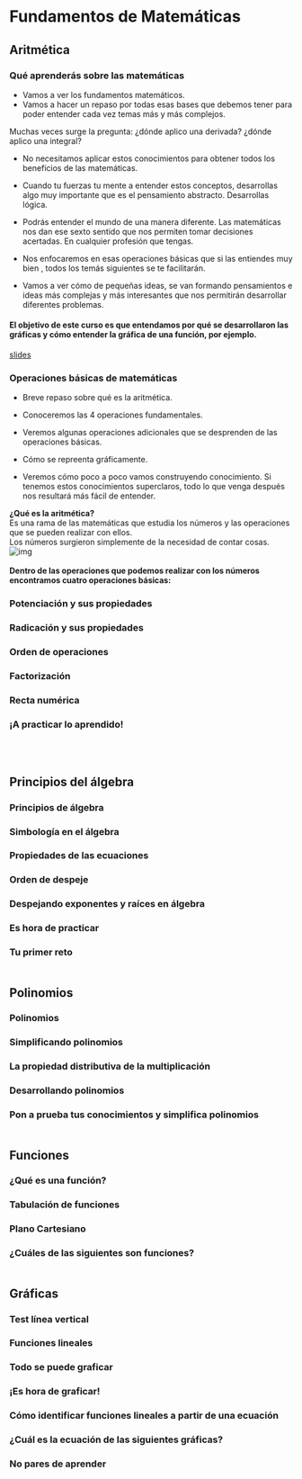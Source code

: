 # **Fundamentos de Matemáticas**


## Aritmética
### Qué aprenderás sobre las matemáticas  
* Vamos a ver los fundamentos matemáticos.   
* Vamos a hacer un repaso por todas esas bases que debemos tener para poder entender cada vez temas más y más complejos.   

Muchas veces surge la pregunta: ¿dónde aplico una derivada? ¿dónde aplico una integral?  

* No necesitamos aplicar estos conocimientos para obtener todos los beneficios de las matemáticas. 

* Cuando tu fuerzas tu mente a entender estos conceptos, desarrollas algo muy importante que es el pensamiento abstracto. Desarrollas lógica.  

* Podrás entender el mundo de una manera diferente. Las matemáticas nos dan ese sexto sentido que nos permiten tomar decisiones acertadas. En cualquier profesión que tengas. 

* Nos enfocaremos en esas operaciones básicas que si las entiendes muy bien , todos los temás siguientes se te facilitarán. 

* Vamos a ver cómo de pequeñas ideas, se van formando pensamientos e ideas más complejas y más interesantes que nos permitirán desarrollar diferentes problemas.  

#### **El objetivo de este curso es que entendamos por qué se desarrollaron las gráficas y cómo entender la gráfica de una función, por ejemplo.**

[slides](https://static.platzi.com/media/public/uploads/slides-funda-mate_0db95502-a8be-4a3e-b74d-13ef8f5e3957.pdf)  


### Operaciones básicas de matemáticas  

* Breve repaso sobre qué es la aritmética.  

* Conoceremos las 4 operaciones fundamentales.  

* Veremos algunas operaciones adicionales que se desprenden de las operaciones básicas.  

* Cómo se repreenta gráficamente.   

* Veremos cómo poco a poco vamos construyendo conocimiento. Si tenemos estos conocimientos superclaros, todo lo que venga después nos resultará más fácil de entender. 

**¿Qué es la aritmética?**  
Es una rama de las matemáticas que estudia los números y las operaciones que se pueden realizar con ellos.  
Los números surgieron simplemente de la necesidad de contar cosas.  
![img](https://static.platzi.com/media/user_upload/aritmetica-72736c81-8db3-429b-93e7-1bda75a859db.jpg) <br></br>
**Dentro de las operaciones que podemos realizar con los números encontramos cuatro operaciones básicas:**  

### Potenciación y sus propiedades  
### Radicación y sus propiedades  
### Orden de operaciones  
### Factorización  
### Recta numérica  
### ¡A practicar lo aprendido!  
  
<br></br>


## Principios del álgebra  

### Principios de álgebra  
### Simbología en el álgebra  
### Propiedades de las ecuaciones  
### Orden de despeje  
### Despejando exponentes y raíces en álgebra  
### Es hora de practicar  
### Tu primer reto <br></br>


## Polinomios
### Polinomios 
### Simplificando polinomios  
### La propiedad distributiva de la multiplicación  
### Desarrollando polinomios  
### Pon a prueba tus conocimientos y simplifica polinomios  <br></br>

## Funciones   
### ¿Qué es una función? 
### Tabulación de funciones  
### Plano Cartesiano  
### ¿Cuáles de las siguientes son funciones?  <br></br>


## Gráficas  
### Test línea vertical  
### Funciones lineales  
### Todo se puede graficar  
### ¡Es hora de graficar!  
### Cómo identificar funciones lineales a partir de una ecuación  
### ¿Cuál es la ecuación de las siguientes gráficas?  
### No pares de aprender 

